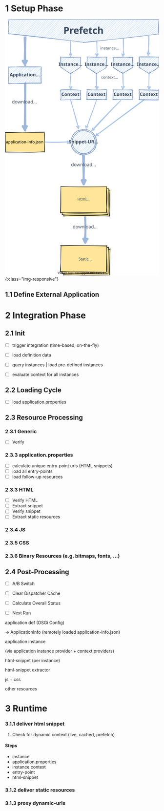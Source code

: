 
1 Setup Phase
============================

![Prefetch Process](img/Prefetch%20Process.svg){:class="img-responsive"}

1.1 Define External Application
---------------------------------



 

2 Integration Phase
============================



2.1 Init
---------------------------------

 - [ ] trigger integration (time-based, on-the-fly)
 - [ ] load definition data
 - [ ] query instances | load pre-defined instances
 - [ ] evaluate context for all instances


2.2 Loading Cycle
---------------------------------
 - [ ] load application.properties

2.3 Resource Processing
---------------------------------

### 2.3.1 Generic

 - [ ] Verify

### 2.3.3 application.properties

 - [ ] calculate unique entry-point urls (HTML snippets)
 - [ ] load all entry-points
 - [ ] load follow-up resources

### 2.3.3 HTML

 - [ ] Verify HTML
 - [ ] Extract snippet
 - [ ] Verify snippet
 - [ ] Extract static resources
 
### 2.3.4 JS


### 2.3.5 CSS


### 2.3.6 Binary Resources (e.g. bitmaps, fonts, ...)


 
 
2.4 Post-Processing
---------------------------------
 - [ ] A/B Switch
 - [ ] Clear Dispatcher Cache
 - [ ] Calculate Overall Status
 - [ ] Next Run


 


application def (OSGi Config)

-> ApplicationInfo (remotely loaded application-info.json)



application instance

(via application instance provider + context providers)


html-snippet (per instance)

html-snippet extractor


js + css

other resources




3 Runtime
============================

### 3.1.1 deliver html snippet

1. Check for dynamic context (live, cached, prefetch)

#### Steps

 - instance
 - application.properties
 - instance context
 - entry-point
 - html-snippet
   
    

 
 
### 3.1.2 deliver static resources
 
### 3.1.3 proxy dynamic-urls

